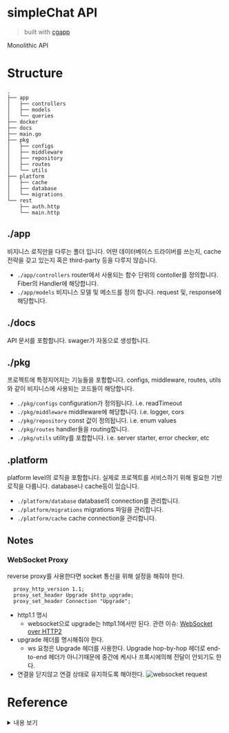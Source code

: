 # simpleChat API
> built with [cgapp](https://github.com/create-go-app/cli)

Monolithic API

# Structure
```
.
├── app
│   ├── controllers
│   ├── models
│   └── queries
├── docker
├── docs
├── main.go
├── pkg
│   ├── configs
│   ├── middleware
│   ├── repository
│   ├── routes
│   └── utils
├── platform
│   ├── cache
│   ├── database
│   └── migrations
└── rest
    ├── auth.http
    └── main.http
```
## ./app
비지니스 로직만을 다루는 폴더 입니다.
어떤 데이터베이스 드라이버를 쓰는지, cache 전략을 갖고 있는지 혹은 third-party 등을 다루지 않습니다.
- `./app/controllers` router에서 사용되는 함수 단위의 contoller를 정의합니다. Fiber의 Handler에 해당합니다.
- `./app/models` 비지니스 모델 및 메소드를 정의 합니다. request 및, response에 해당합니다.

## ./docs
API 문서를 포함합니다. swager가 자동으로 생성합니다.

## ./pkg

프로젝트에 특정지어지는 기능들을 포함합니다. configs, middleware, routes, utils와 같이 비지니스에 사용되는 코드들이 해당합니다.

- `./pkg/configs` configuration가 정의됩니다. i.e. readTimeout
- `./pkg/middleware` middleware에 해당합니다. i.e. logger, cors
- `./pkg/repository` const 값이 정의됩니다. i.e. enum values
- `./pkg/routes` handler들을 routing합니다.
- `./pkg/utils`  utility를 포합합니다. i.e. server starter, error checker, etc

## .platform
platform level의 로직을 포함합니다. 실제로 프로젝트를 서비스하기 위해 필요한 기반 로직을 다룹니다. database나 cache등이 있습니다.

- `./platform/database` database의 connection를 관리합니다.
- `./platform/migrations` migrations 파일을 관리합니다.
- `./platform/cache` cache connection을 관리합니다.


## Notes
### WebSocket Proxy
reverse proxy를 사용한다면 socket 통신을 위해 설정을 해줘야 한다.
```
  proxy_http_version 1.1;
  proxy_set_header Upgrade $http_upgrade;
  proxy_set_header Connection "Upgrade";
```
- http1.1 명시
  - websocket으로 upgrade는 http1.1에서만 된다. 관련 이슈: [WebSocket over HTTP2](https://github.com/websockets/ws/issues/1458)
- upgrade 헤더를 명시해줘야 한다.
  - ws 요청은 Upgrade 헤더를 사용한다. Upgrade hop-by-hop 헤더로 end-to-end 헤더가 아니기때문에 중간에 케시나 프록시에의해 전달이 안되기도 한다.
- 연결을 닫지않고 연결 상태로 유지하도록 해야한다.
![websocket request](https://user-images.githubusercontent.com/38058085/149462229-eb6c95cf-8f10-41aa-87fd-9ad53aeea0e3.png)

# Reference
<details>
    <summary>내용 보기</summary>

## System Design

- [Building a simple Chat application with WebSockets in Go and Vue.js](https://www.whichdev.com/go-vuejs-chat/)
- [design a chat system](https://systeminterview.com/design-a-chat-system.php)
- [Ace the System Interview— Design a Chat Application](https://towardsdatascience.com/ace-the-system-interview-design-a-chat-application-3f34fd5b85d0)
- [A Microservices-based Chat Backend – System Design](https://mmaresch.com/index.php/2020/01/15/a-microservices-based-chat-backend-system-design/)
- [What I've learned from Signal server source code](https://softwaremill.com/what-ive-learned-from-signal-server-source-code/)
- [실시간 댓글 개발기(part.1) – DAU 60만 Alex 댓글의 실시간 댓글을 위한 이벤트 기반 아키텍처](https://tech.kakao.com/2020/06/08/websocket-part1/)
- [How to Make a Messaging App like WhatsApp, Telegram, Slack (Updated)](https://www.simform.com/blog/how-to-build-messaging-app-whatsapp-telegram-slack/)
- [LINE LIVE 채팅 기능의 기반이 되는 아키텍처
](https://engineering.linecorp.com/ko/blog/the-architecture-behind-chatting-on-line-live/)
- [Making my Socket.io chat app production ready with Vue.js, DynamoDB, CodePipeline, and CodeBuild](https://medium.com/containers-on-aws/making-my-socket-io-chat-app-production-ready-with-vue-js-dynamodb-codepipeline-and-codebuild-e6cd24b4b79e)

## 3rd Party API
- [Twilio](https://www.twilio.com/docs/chat/rest)
</details>
